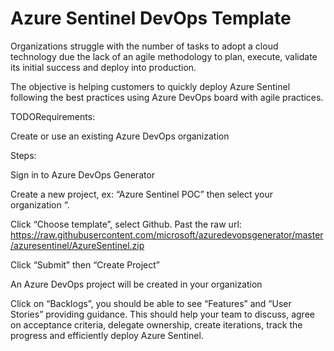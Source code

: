 
# Azure Sentinel DevOps Template

Organizations struggle with the number of tasks to adopt a cloud technology due the lack of an agile methodology to plan, execute,  validate its initial success and deploy into production.

The objective is helping customers to quickly deploy Azure Sentinel following the best practices using Azure DevOps board with agile practices.

TODORequirements:

Create or use an existing Azure DevOps organization


Steps:

Sign in to Azure DevOps Generator

Create a new project, ex: “Azure Sentinel POC” then select your organization “.

Click “Choose template”, select Github. Past the raw url: https://raw.githubusercontent.com/microsoft/azuredevopsgenerator/master/azuresentinel/AzureSentinel.zip

Click “Submit” then “Create Project”

An Azure DevOps project will be created in your organization

Click on “Backlogs”, you should be able to see “Features” and “User Stories” providing guidance. This should help your team to discuss, agree on acceptance criteria, delegate ownership, create iterations, track the progress and efficiently deploy Azure Sentinel.
